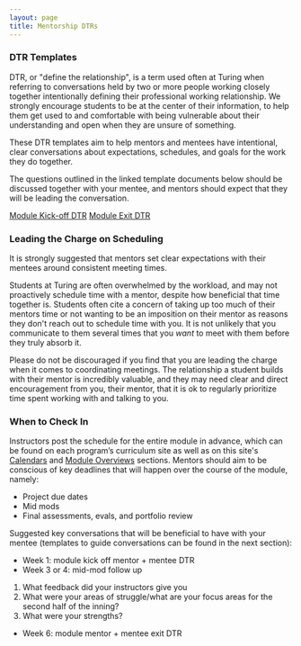 ```yaml
---
layout: page
title: Mentorship DTRs
---
```


### DTR Templates
DTR, or "define the relationship", is a term used often at Turing when referring to conversations held by two or more people working closely together intentionally defining their professional working relationship. We strongly encourage students to be at the center of their information, to help them get used to and comfortable with being vulnerable about their understanding and open when they are unsure of something.

These DTR templates aim to help mentors and mentees have intentional, clear conversations about expectations, schedules, and goals for the work they do together.

The questions outlined in the linked template documents below should be discussed together with your mentee, and mentors should expect that they will be leading the conversation.

<section>
  <a href="/dtr/module-kick-off-dtr.html" class="btn btn-dark">Module Kick-off DTR</a>
  <a href="/dtr/module-exit-dtr.html" class="btn btn-dark">Module Exit DTR</a>
</section>

### Leading the Charge on Scheduling

It is strongly suggested that mentors set clear expectations with their mentees around consistent meeting times.

Students at Turing are often overwhelmed by the workload, and may not proactively schedule time with a mentor, despite how beneficial that time together is. Students often cite a concern of taking up too much of their mentors time or not wanting to be an imposition on their mentor as reasons they don't reach out to schedule time with you. It is not unlikely that you communicate to them several times that you _want_ to meet with them before they truly absorb it.

Please do not be discouraged if you find that you are leading the charge when it comes to coordinating meetings. The relationship a student builds with their mentor is incredibly valuable, and they may need clear and direct encouragement from you, their mentor, that it is ok to regularly prioritize time spent working with and talking to you.

### When to Check In

Instructors post the schedule for the entire module in advance, which can be found on each program’s curriculum site as well as on this site's <a href="/calendars">Calendars</a> and <a href="/module_overviews">Module Overviews</a> sections. Mentors should aim to be conscious of key deadlines that will happen over the course of the module, namely:

* Project due dates
* Mid mods
* Final assessments, evals, and portfolio review

Suggested key conversations that will be beneficial to have with your mentee (templates to guide conversations can be found in the next section):

* Week 1: module kick off mentor + mentee DTR
* Week 3 or 4: mid-mod follow up
1. What feedback did your instructors give you
1. What were your areas of struggle/what are your focus areas for the second half of the inning?
1. What were your strengths?
* Week 6: module mentor + mentee exit DTR
